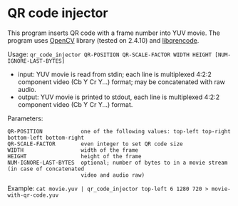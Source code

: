 # QR code injector

This program inserts QR code with a frame number into YUV movie. The program uses [OpenCV](https://opencv.org) library (tested on 2.4.10) and [libqrencode](https://fukuchi.org/works/qrencode/).

Usage: `qr_code_injector QR-POSITION QR-SCALE-FACTOR WIDTH HEIGHT [NUM-IGNORE-LAST-BYTES]`
  * input:  YUV movie is read from stdin; each line is multiplexed 4:2:2 component video (Cb Y Cr Y...) format; may be concatenated with raw audio.
  * output: YUV movie is printed to stdout, each line is multiplexed 4:2:2 component video (Cb Y Cr Y...) format.

Parameters:
```
QR-POSITION            one of the following values: top-left top-right bottom-left bottom-right
QR-SCALE-FACTOR        even integer to set QR code size
WIDTH                  width of the frame
HEIGHT                 height of the frame
NUM-IGNORE-LAST-BYTES  optional; number of bytes to in a movie stream (in case of concatenated 
                       video and audio raw)
```
Example: `cat movie.yuv | qr_code_injector top-left 6 1280 720 > movie-with-qr-code.yuv`
